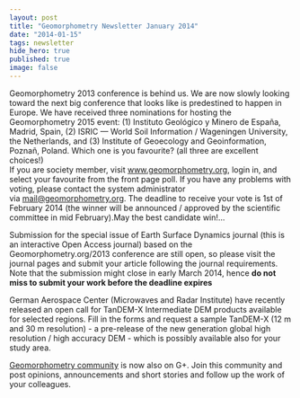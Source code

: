 ```yaml
---
layout: post
title: "Geomorphometry Newsletter January 2014"
date: "2014-01-15"
tags: newsletter
hide_hero: true
published: true
image: false
---
```


Geomorphometry 2013 conference is behind us. We are now slowly looking toward the next big conference that looks like is predestined to happen in Europe. We have received three nominations for hosting the Geomorphometry 2015 event: (1) Instituto Geológico y Minero de España, Madrid, Spain, (2) ISRIC — World Soil Information / Wageningen University, the Netherlands, and (3) Institute of Geoecology and Geoinformation, Poznañ, Poland. Which one is you favourite? (all three are excellent choices!)  
If you are society member, visit www.geomorphometry.org, login in, and select your favourite from the front page poll. If you have any problems with voting, please contact the system administrator via&nbsp;<a href="mailto:mail@geomorphometry.org">mail@geomorphometry.org</a>. 
The deadline to receive your vote is 1st of February 2014 (the winner will be announced / approved by the scientific committee in mid February).May the best candidate win!...  

Submission for the special issue of Earth Surface Dynamics journal (this is an interactive Open Access journal) based on the Geomorphometry.org/2013 conference are still open, so please visit the journal pages and submit your article following the journal requirements. Note that the submission might close in early March 2014, hence **do not miss to submit your work before the deadline expires**

German Aerospace Center (Microwaves and Radar Institute) have recently released an open call for TanDEM-X Intermediate DEM products available for selected regions. Fill in the forms and request a sample TanDEM-X (12 m and 30 m resolution) - a pre-release of the new generation global high resolution / high accuracy DEM - which is possibly available also for your study area.  


[Geomorphometry community](https://plus.google.com/communities/113199568200837731421) is now also on G+. Join this community and post opinions, announcements and short stories and follow up the work of your colleagues.


